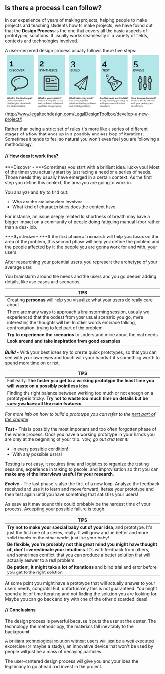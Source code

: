 ## Is there a process I can follow?

In our experience of years of making projects, helping people to make projects and teaching students how to make projects, we have found out that the **Design Process** is the one that covers all the basic aspects of prototyping solutions. It usually works seamlessly in a variety of fields, contexts and technologies involved.

A user-centered design process usually follows these five steps:
![](OC-img_Design_process_and_types_by_margaret_hagan.png)
(http://www.legaltechdesign.com/LegalDesignToolbox/develop-a-new-project/)

Rather than being a strict set of rules it's more like a series of different stages of a flow that ends up in a possibly endless loop of iterations. Sometimes it tends to feel so natural you won't even feel you are following a methodology.


#### // How does it work then?

***Discover - ***Sometimes you start with a brilliant idea, lucky you! Most of the times you actually start by just facing a need or a series of needs. Those needs they usually have emerged in a certain context. As the first step you define this context, the area you are going to work in.

You analyze and try to find out:

* Who are the stakeholders involved
* What kind of characteristics does the context have

For instance, an issue deeply related to shortness of breath may have a bigger impact on a community of people doing fatiguing manual labor rather than a desk job. 

***Synthetize - ***If the first phase of research will help you focus on the area of the problem, this second phase will help you define the problem and the people affected by it, the people you are gonna work for and with, your users.

After researching your potential users, you represent the archetype of your average user.

You brainstorm around the needs and the users and you go deeper adding details, like use cases and scenarios.

|TIPS|
|-|
|Creating **personas** will help you visualize what your users do really care about|
|There are many ways to approach a brainstorming session, usually we experienced that the oddest from your usual scenario you go, more interesting the thoughts will be! In other words embrace talking, confrontation, trying to feel part of the problem|
|**Try to experience the scenarios** to understand more about the real needs|
|**Look around and take inspiration from good examples**|

***Build -*** With your best ideas try to create quick prototypes, so that you can see with your own eyes and touch with your hands if it's something worth to spend more time on or not.

|TIPS|
|-|
|Fail early. **The faster you get to a working prototype the least time you will waste on a possibly pointless idea**|
|Finding the right balance between working too much or not enough on a prototype is tricky. **Try not to waste too much time on details but be sure you have all the main features**|

*For more info on how to build a prototype you can refer to the  [next part of the chapter](what_kind_of_technologies_can_i_use.md)*

***Test -*** This is possibly the most important and too often forgotten phase of the whole process. Once you have a working prototype in your hands you are only at the beginning of your trip. *Now, go out and test it!*

* In every possible condition!
* With any possible users!

Testing is not easy, it requires time and logistics to organize the testing sessions, experience in talking to people, and improvisation so that you can **make any of the interviews useful for your research**.

***Evolve -*** The last phase is also the first of a new loop. Analyze the feedback received and use it to learn and move forward, iterate your prototype and then test again until you have something that satisfies your users!

As easy as it may sound this could probably be the hardest time of your process. Accepting your possible failure is tough.

|TIPS|
|-|
|**Try not to make your special baby out of your idea**, and prototype. It's just the first one of a series, really. It will grow and be better and more solid thanks to the other world, just like your baby!|
|**Be flexible, you're probably not this great mind you might have thought of, don't overestimate your intuitions**. It's with feedback from others, and sometimes conflict, that you can produce a better solution that will actually answer to a real problem.|
|**Be patient, it might take a lot of iterations** and blind trial and error before you get to the right solution|


At some point you might have a prototype that will actually answer to your users needs, congrats!
But, unfortunately this is not guaranteed. You might spend a lot of time iterating and not finding the solution you are looking for. Maybe you can go back and try with one of the other discarded ideas!


#### // Conclusions

The design process is powerful because it puts the user at the center. The technology, the methodology, the materials fall inevitably to the background.

A brilliant technological solution without users will just be a well executed excercise (or maybe a study), an innovative device that won't be used by people will just be a mass of decaying particles.

The user-centered design process will give you and your idea the legitimacy to go ahead and invest in the project.